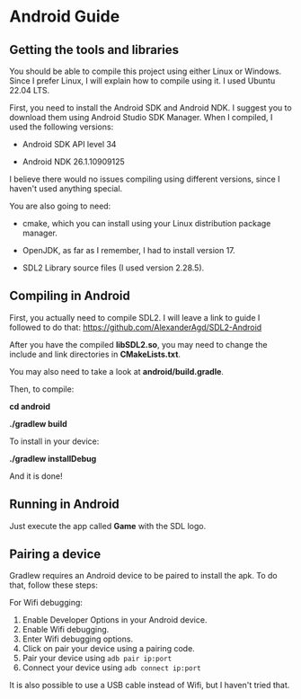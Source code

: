 # Android Guide

## Getting the tools and libraries

You should be able to compile this project using either Linux or Windows.
Since I prefer Linux, I will explain how to compile using it.
I used Ubuntu 22.04 LTS.

First, you need to install the Android SDK and Android NDK.
I suggest you to download them using Android Studio SDK Manager.
When I compiled, I used the following versions:

- Android SDK API level 34

- Android NDK 26.1.10909125

I believe there would no issues compiling using different versions, since I haven't used anything special.

You are also going to need:

- cmake, which you can install using your Linux distribution package manager.

- OpenJDK, as far as I remember, I had to install version 17.

- SDL2 Library source files (I used version 2.28.5).

## Compiling in Android

First, you actually need to compile SDL2. I will leave a link to guide I followed to do that: https://github.com/AlexanderAgd/SDL2-Android

After you have the compiled **libSDL2.so**, you may need to change the include and link directories in **CMakeLists.txt**.

You may also need to take a look at **android/build.gradle**.

Then, to compile:

**cd android**    

**./gradlew build**

To install in your device:

**./gradlew installDebug**

And it is done!    

## Running in Android

Just execute the app called **Game** with the SDL logo.

## Pairing a device

Gradlew requires an Android device to be paired to install the apk.
To do that, follow these steps:

For Wifi debugging:

1. Enable Developer Options in your Android device.
1. Enable Wifi debugging.
1. Enter Wifi debugging options.
1. Click on pair your device using a pairing code.
1. Pair your device using `adb pair ip:port`
1. Connect your device using `adb connect ip:port`

It is also possible to use a USB cable instead of Wifi, but I haven't tried that.
